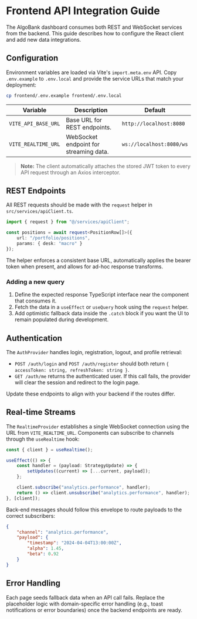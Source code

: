 # Frontend API Integration Guide

The AlgoBank dashboard consumes both REST and WebSocket services from the backend. This guide describes how to configure the React client and add new data integrations.

## Configuration

Environment variables are loaded via Vite's `import.meta.env` API. Copy `.env.example` to `.env.local` and provide the service URLs that match your deployment:

```bash
cp frontend/.env.example frontend/.env.local
```

| Variable            | Description                            | Default                  |
| ------------------- | -------------------------------------- | ------------------------ |
| `VITE_API_BASE_URL` | Base URL for REST endpoints.           | `http://localhost:8080`  |
| `VITE_REALTIME_URL` | WebSocket endpoint for streaming data. | `ws://localhost:8080/ws` |

> **Note:** The client automatically attaches the stored JWT token to every API request through an Axios interceptor.

## REST Endpoints

All REST requests should be made with the `request` helper in `src/services/apiClient.ts`.

```ts
import { request } from "@/services/apiClient";

const positions = await request<PositionRow[]>({
	url: "/portfolio/positions",
	params: { desk: "macro" }
});
```

The helper enforces a consistent base URL, automatically applies the bearer token when present, and allows for ad-hoc response transforms.

### Adding a new query

1. Define the expected response TypeScript interface near the component that consumes it.
2. Fetch the data in a `useEffect` or `useQuery` hook using the `request` helper.
3. Add optimistic fallback data inside the `.catch` block if you want the UI to remain populated during development.

## Authentication

The `AuthProvider` handles login, registration, logout, and profile retrieval:

-   `POST /auth/login` and `POST /auth/register` should both return `{ accessToken: string, refreshToken: string }`.
-   `GET /auth/me` returns the authenticated user. If this call fails, the provider will clear the session and redirect to the login page.

Update these endpoints to align with your backend if the routes differ.

## Real-time Streams

The `RealtimeProvider` establishes a single WebSocket connection using the URL from `VITE_REALTIME_URL`. Components can subscribe to channels through the `useRealtime` hook:

```ts
const { client } = useRealtime();

useEffect(() => {
	const handler = (payload: StrategyUpdate) => {
		setUpdates((current) => [...current, payload]);
	};

	client.subscribe("analytics.performance", handler);
	return () => client.unsubscribe("analytics.performance", handler);
}, [client]);
```

Back-end messages should follow this envelope to route payloads to the correct subscribers:

```json
{
	"channel": "analytics.performance",
	"payload": {
		"timestamp": "2024-04-04T13:00:00Z",
		"alpha": 1.45,
		"beta": 0.92
	}
}
```

## Error Handling

Each page seeds fallback data when an API call fails. Replace the placeholder logic with domain-specific error handling (e.g., toast notifications or error boundaries) once the backend endpoints are ready.

